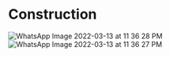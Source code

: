 # Construction


![WhatsApp Image 2022-03-13 at 11 36 28 PM](https://user-images.githubusercontent.com/84534408/160271133-efe9bb92-442e-4cf0-bd8e-d9c7a6e4ba8a.jpeg)
![WhatsApp Image 2022-03-13 at 11 36 27 PM](https://user-images.githubusercontent.com/84534408/160271185-5244b1ce-46e9-40f0-b081-10705dd5c181.jpeg)
